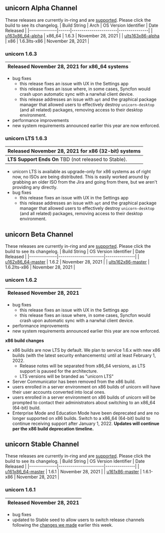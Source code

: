 ## unicorn Alpha Channel
These releases are currently in-ring and are [supported](https://github.com/OneTwentyFour/unicorndocs/blob/main/Releases/release-support-lifecycle.md). Please click the build to see its changelog.
| Build String | Arch | OS Version Identifier | Date Released |
|--------------|------|-----------------------|---------------|
| [u163x86_64-alpha](#unicorn-1-6-3) | x86_64 | 1.6.3 | November 28, 2021 |
| [ults163x86-alpha](#unicorn-LTS-1-6-3) | x86 | 1.6.3lts-x86 | November 28, 2021 |

### unicorn 1.6.3
| **Released** November 28, 2021 for x86_64 systems |
|--------------------------------|
- bug fixes
	- this release fixes an issue with UX in the Settings app
	- this release fixes an issue where, in some cases, Syncfon would crash upon automatic sync with a narwhal client device.
	- this release addresses an issue with `apt` and the graphical package manager that allowed users to effectively destroy `unicorn-desktop` (and all related) packages, removing access to their desktop environment.
- performance improvements
- new system requirements announced earlier this year are now enforced.

### unicorn LTS 1.6.3
| **Released** November 28, 2021 for x86 (32-bit) systems |
|--------------------------------|
| **LTS Support Ends On** TBD (not released to Stable).|

- unicorn LTS is available as upgrade-only for x86 systems as of right now, no ISOs are being distributed. This is easily worked around by grabbing an older ISO from the Jira and going from there, but we aren't providing any directly.
- bug fixes
	- this release fixes an issue with UX in the Settings app
	- this release addresses an issue with `apt` and the graphical package manager that allowed users to effectively destroy `unicorn-desktop` (and all related) packages, removing access to their desktop environment.

## unicorn Beta Channel
These releases are currently in-ring and are [supported](https://github.com/OneTwentyFour/unicorndocs/blob/main/version-support.md#currently-supported-indev-builds). Please click the build to see its changelog.
| Build String | OS Version Identifier | Date Released |
|--------------|-----------------------|---------------|
| [u162x86_64-master](#unicorn-1-6-2) | 1.6.2  | November 28, 2021 |
| [ults162x86-master](#unicorn-1-6-2) | 1.6.2lts-x86 | November 28, 2021 |

### unicorn 1.6.2
| **Released** November 28, 2021 |
|--------------------------------|
- bug fixes
	- this release fixes an issue with UX in the Settings app
	- this release fixes an issue where, in some cases, Syncfon would crash upon automatic sync with a narwhal client device.
- performance improvements
- new system requirements announced earlier this year are now enforced.

**x86 build changes**
- x86 builds are now LTS by default. We plan to service 1.6.x with new x86 builds (with the latest security enhancements) until at least February 1, 2022.
	- Release notes will be separated from x86_64 versions, as LTS support is paused for the architecture.
	- LTS versions will be branded as "unicorn LTS"
- Server Communicator has been removed from the x86 build.
- users enrolled in a server environment on x86 builds of unicorn will have their user accounts converted into local ones.
- users enrolled in a server environment on x86 builds of unicorn will be prompted to contact their administrators about switching to an x86_64 (64-bit) build.
- Enterprise Mode and Education Mode have been deprecated and are no longer supported on x86 builds. Switch to a x86_64 (64-bit) build to continue receiving support after January 1, 2022. **Updates will continue per the x86 build deprecation timeline.**

## unicorn Stable Channel
These releases are currently in-ring and are [supported](https://github.com/Wallymer/unicorndocs/blob/main/version-support.md#currently-supported-stable-builds). Please click the build to see its changelog.
| Build String | OS Version Identifier | Date Released |
|--------------|-----------------------|---------------|
| [u161x86_64-master](#unicorn-1-6-1) | 1.6.1  | November 28, 2021 |
| [u161x86-master](#unicorn-1-6-1) | 1.6.1-x86 | November 28, 2021 |

### unicorn 1.6.1
| **Released** November 28, 2021 |
|--------------------------------|

- bug fixes
- updated to Stable seed to allow users to switch release channels following the [changes we made](https://github.com/Wallymer/unicorndocs/blob/main/changes-to-release-channels.md) earlier this week.
